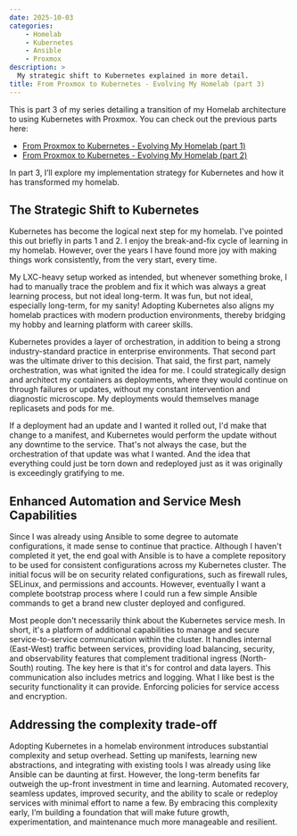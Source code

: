 ```yaml
---
date: 2025-10-03
categories:
    - Homelab
    - Kubernetes
    - Ansible
    - Proxmox
description: >
  My strategic shift to Kubernetes explained in more detail.
title: From Proxmox to Kubernetes - Evolving My Homelab (part 3)
---
```


This is part 3 of my series detailing a transition of my Homelab architecture to using Kubernetes with Proxmox. You can check out the previous parts here: 

- [From Proxmox to Kubernetes - Evolving My Homelab (part 1)](./2025-09-23.md)
- [From Proxmox to Kubernetes - Evolving My Homelab (part 2)](./2025-09-29.md)

In part 3, I’ll explore my implementation strategy for Kubernetes and how it has transformed my homelab.

## The Strategic Shift to Kubernetes

Kubernetes has become the logical next step for my homelab. I've pointed this out briefly in parts 1 and 2. I enjoy the break-and-fix cycle of learning in my homelab. However, over the years I have found more joy with making things work consistently, from the very start, every time.

My LXC-heavy setup worked as intended, but whenever something broke, I had to manually trace the problem and fix it which was always a great learning process, but not ideal long-term. It was fun, but not ideal, especially long-term, for my sanity! Adopting Kubernetes also aligns my homelab practices with modern production environments, thereby bridging my hobby and learning platform with career skills.

Kubernetes provides a layer of orchestration, in addition to being a strong industry-standard practice in enterprise environments. That second part was the ultimate driver to this decision. That said, the first part, namely orchestration, was what ignited the idea for me. I could strategically design and architect my containers as deployments, where they would continue on through failures or updates, without my constant intervention and diagnostic microscope. My deployments would themselves manage replicasets and pods for me.

If a deployment had an update and I wanted it rolled out, I'd make that change to a manifest, and Kubernetes would perform the update without any downtime to the service. That's not always the case, but the orchestration of that update was what I wanted. And the idea that everything could just be torn down and redeployed just as it was originally is exceedingly gratifying to me.

## Enhanced Automation and Service Mesh Capabilities

Since I was already using Ansible to some degree to automate configurations, it made sense to continue that practice. Although I haven't completed it yet, the end goal with Ansible is to have a complete repository to be used for consistent configurations across my Kubernetes cluster. The initial focus will be on security related configurations, such as firewall rules, SELinux, and permissions and accounts. However, eventually I want a complete bootstrap process where I could run a few simple Ansible commands to get a brand new cluster deployed and configured.

Most people don't necessarily think about the Kubernetes service mesh. In short, it's a platform of additional capabilities to manage and secure service-to-service communication within the cluster. It handles internal (East-West) traffic between services, providing load balancing, security, and observability features that complement traditional ingress (North-South) routing. The key here is that it's for control and data layers. This communication also includes metrics and logging. What I like best is the security functionality it can provide. Enforcing policies for service access and encryption.

## Addressing the complexity trade-off

Adopting Kubernetes in a homelab environment introduces substantial complexity and setup overhead. Setting up manifests, learning new abstractions, and integrating with existing tools I was already using like Ansible can be daunting at first. However, the long-term benefits far outweigh the up-front investment in time and learning. Automated recovery, seamless updates, improved security, and the ability to scale or redeploy services with minimal effort to name a few. By embracing this complexity early, I’m building a foundation that will make future growth, experimentation, and maintenance much more manageable and resilient.